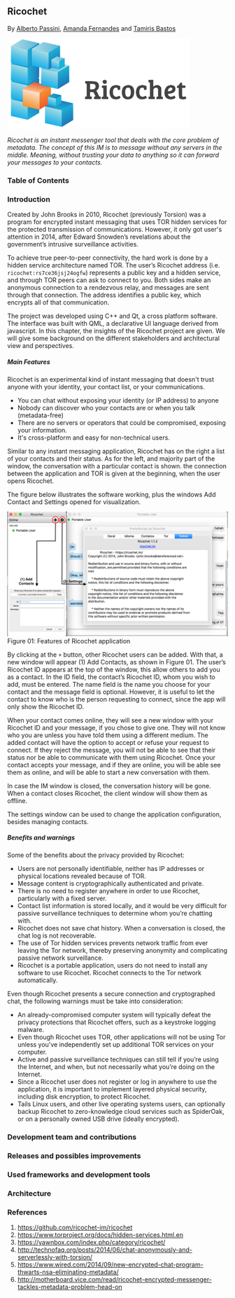 ## Ricochet
By [Alberto Passini](https://github.com/AlbertoPassini), [Amanda Fernandes](https://github.com/amandafer/) and [Tamiris Bastos](https://github.com/tatasb)

![Ricochet Logo](images/ricochet.png)

*Ricochet is an instant messenger tool that deals with the core problem of metadata.
The concept of this IM is to message without any servers in the middle. Meaning, without trusting your data to anything so it can forward your messages to your contacts.*

### Table of Contents


### Introduction
Created by John Brooks in 2010, Ricochet (previously Torsion) was a program for encrypted instant messaging that uses TOR hidden services for the protected transmission of communications. However, it only got user's attention in 2014, after Edward Snowden’s revelations about the government’s intrusive surveillance activities.

To achieve true peer-to-peer connectivity, the hard work is done by a hidden service architecture named TOR. The user’s Ricochet address (i.e. `ricochet:rs7ce36jsj24ogfw`) represents a public key and a hidden service, and through TOR peers can ask to connect to you. Both sides make an anonymous connection to a rendezvous relay, and messages are sent through that connection. The address identifies a public key, which encrypts all of that communication.

The project was developed using C++ and Qt, a cross platform software. The interface was built with QML, a declarative UI language derived from javascript.
In this chapter, the insights of the Ricochet project are given. We will give some background on the different stakeholders and architectural view and perspectives.

##### Main Features
Ricochet is an experimental kind of instant messaging that doesn't trust anyone with your identity, your contact list, or your communications.
* You can chat without exposing your identity (or IP address) to anyone
* Nobody can discover who your contacts are or when you talk (metadata-free)
* There are no servers or operators that could be compromised, exposing your information.
* It's cross-platform and easy for non-technical users.

Similar to any instant messaging application, Ricochet has on the right a list of your contacts and their status. As for the left, and majority part of the window, the conversation with a particular contact is shown. the connection between the application and TOR is given at the beginning, when the user opens Ricochet.

The figure below illustrates the software working, plus the windows Add Contact and Settings opened for visualization.

![Features of Ricochet application](images/app_features.png)
Figure 01: Features of Ricochet application


By clicking at the `+` button, other Ricochet users can be added. With that, a new window will appear (1) Add Contacts, as shown in Figure 01. The user’s Ricochet ID appears at the top of the window, this allow others to add you as a contact. In the ID field, the contact’s Ricochet ID, whom you wish to add, must be entered. The name field is the name you choose for your contact and the message field is optional. However, it is useful to let the contact to know who is the person requesting to connect, since the app will only show the Ricochet ID.

When your contact comes online, they will see a new window with your Ricochet ID and your message, if you chose to give one. They will not know who you are unless you have told them using a different medium. The added contact will have the option to accept or refuse your request to connect. If they reject the message, you will not be able to see that their status nor be able to communicate with them using Ricochet. Once your contact accepts your message, and if they are online, you will be able see them as online, and will be able to start a new conversation with them.

In case the IM window is closed, the conversation history will be gone. When a contact closes Ricochet, the client window will show them as offline.

The settings window can be used to change the application configuration, besides managing contacts.


##### Benefits and warnings
Some of the benefits about the privacy provided by Ricochet:
* Users are not personally identifiable, neither has IP addresses or physical locations revealed because of TOR.
* Message content is cryptographically authenticated and private.
* There is no need to register anywhere in order to use Ricochet, particularly with a fixed server.
* Contact list information is stored locally, and it would be very difficult for passive surveillance techniques to determine whom you’re chatting with.
* Ricochet does not save chat history. When a conversation is closed, the chat log is not recoverable.
* The use of Tor hidden services prevents network traffic from ever leaving the Tor network, thereby preserving anonymity and complicating passive network surveillance.
* Ricochet is a portable application, users do not need to install any software to use Ricochet. Ricochet connects to the Tor network automatically.

Even though Ricochet presents a secure connection and cryptographed chat, the following warnings must be take into consideration:
* An already-compromised computer system will typically defeat the privacy protections that Ricochet offers, such as a keystroke logging malware.
* Even though Ricochet uses TOR, other applications will not be using Tor unless you’ve independently set up additional TOR services on your computer.
* Active and passive surveillance techniques can still tell if you’re using the Internet, and when, but not necessarily what you’re doing on the Internet.
* Since a Ricochet user does not register or log in anywhere to use the application, it is important to implement layered physical security, including disk encryption, to protect Ricochet.
* Tails Linux users, and other live operating systems users, can optionally backup Ricochet to zero-knowledge cloud services such as SpiderOak, or on a personally owned USB drive (ideally encrypted).


### Development team and contributions

### Releases and possibles improvements

### Used frameworks and development tools

### Architecture

### References
1. https://github.com/ricochet-im/ricochet
2. https://www.torproject.org/docs/hidden-services.html.en
3. https://yawnbox.com/index.php/category/ricochet/
4. http://technofaq.org/posts/2014/06/chat-anonymously-and-serverlessly-with-torsion/
5. https://www.wired.com/2014/09/new-encrypted-chat-program-thwarts-nsa-eliminating-metadata/
6. http://motherboard.vice.com/read/ricochet-encrypted-messenger-tackles-metadata-problem-head-on
